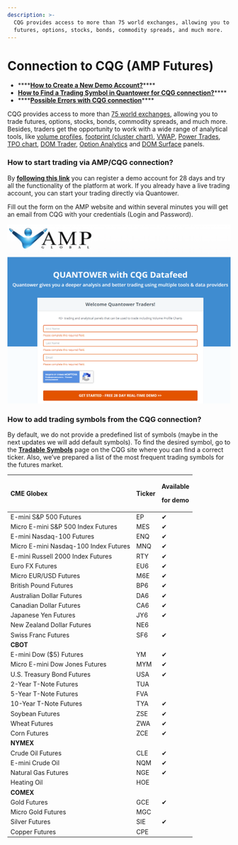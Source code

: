 ```yaml
---
description: >-
  CQG provides access to more than 75 world exchanges, allowing you to trade
  futures, options, stocks, bonds, commodity spreads, and much more.
---
```


# Connection to CQG \(AMP Futures\)

* \*\*\*\*[**How to Create a New Demo Account?**](./#how-to-start-trading-via-amp-cqg-connection)\*\*\*\*
* [**How to Find a Trading Symbol in Quantower for CQG connection?**](./#how-to-add-trading-symbols-from-the-cqg-connection)\*\*\*\*
* \*\*\*\*[**Possible Errors with CQG connection**](errors-with-cqg.md)\*\*\*\*

CQG provides access to more than [75 world exchanges](https://www.cqg.com/partners/exchanges), allowing you to trade futures, options, stocks, bonds, commodity spreads, and much more.  
Besides, traders get the opportunity to work with a wide range of analytical tools, like [volume profiles](../../analytics-panels/chart/volume-analysis-tools/volume-profiles.md), [footprint \(cluster chart\)](../../analytics-panels/chart/volume-analysis-tools/cluster-chart.md), [VWAP](../../analytics-panels/chart/vwap.md), [Power Trades](../../analytics-panels/chart/power-trades.md), [TPO chart](../../analytics-panels/tpo-chart.md), [DOM Trader](../../trading-panels/dom-trader.md), [Option Analytics](../../analytics-panels/option-analytics.md) and [DOM Surface](../../analytics-panels/dom-surface.md) panels.

### How to start trading via AMP/CQG connection?

By [**following this link**](https://vip.ampfutures.com/quantower-cqg) you can register a demo account for 28 days and try all the functionality of the platform at work. If you already have a live trading account, you can start your trading directly via Quantower.

Fill out the form on the AMP website and within several minutes you will get an email from CQG with your credentials \(Login and Password\).

![](../../.gitbook/assets/image%20%2862%29.png)



### How to add trading symbols from the CQG connection?

By default, we do not provide a predefined list of symbols \(maybe in the next updates we will add default symbols\). To find the desired symbol, go to the [**Tradable Symbols**](https://www.cqg.com/partners/exchanges/tradable-symbols) page on the CQG site where you can find a correct ticker. Also, we’ve prepared a list of the most frequent trading symbols for the futures market.

<table>
  <thead>
    <tr>
      <th style="text-align:left"><b>CME Globex</b>
      </th>
      <th style="text-align:left">Ticker</th>
      <th style="text-align:left">
        <p>Available</p>
        <p>for demo</p>
      </th>
    </tr>
  </thead>
  <tbody>
    <tr>
      <td style="text-align:left">E-mini S&amp;P 500 Futures</td>
      <td style="text-align:left">EP</td>
      <td style="text-align:left">&#x2714;</td>
    </tr>
    <tr>
      <td style="text-align:left">Micro E-mini S&amp;P 500 Index Futures</td>
      <td style="text-align:left">MES</td>
      <td style="text-align:left">&#x2714;</td>
    </tr>
    <tr>
      <td style="text-align:left">E-mini Nasdaq-100 Futures</td>
      <td style="text-align:left">ENQ</td>
      <td style="text-align:left">&#x2714;</td>
    </tr>
    <tr>
      <td style="text-align:left">Micro E-mini Nasdaq-100 Index Futures</td>
      <td style="text-align:left">MNQ</td>
      <td style="text-align:left">&#x2714;</td>
    </tr>
    <tr>
      <td style="text-align:left">E-mini Russell 2000 Index Futures</td>
      <td style="text-align:left">RTY</td>
      <td style="text-align:left">&#x2714;</td>
    </tr>
    <tr>
      <td style="text-align:left">Euro FX Futures</td>
      <td style="text-align:left">EU6</td>
      <td style="text-align:left">&#x2714;</td>
    </tr>
    <tr>
      <td style="text-align:left">Micro EUR/USD Futures</td>
      <td style="text-align:left">M6E</td>
      <td style="text-align:left">&#x2714;</td>
    </tr>
    <tr>
      <td style="text-align:left">British Pound Futures</td>
      <td style="text-align:left">BP6</td>
      <td style="text-align:left">&#x2714;</td>
    </tr>
    <tr>
      <td style="text-align:left">Australian Dollar Futures</td>
      <td style="text-align:left">DA6</td>
      <td style="text-align:left">&#x2714;</td>
    </tr>
    <tr>
      <td style="text-align:left">Canadian Dollar Futures</td>
      <td style="text-align:left">CA6</td>
      <td style="text-align:left">&#x2714;</td>
    </tr>
    <tr>
      <td style="text-align:left">Japanese Yen Futures</td>
      <td style="text-align:left">JY6</td>
      <td style="text-align:left">&#x2714;</td>
    </tr>
    <tr>
      <td style="text-align:left">New Zealand Dollar Futures</td>
      <td style="text-align:left">NE6</td>
      <td style="text-align:left"></td>
    </tr>
    <tr>
      <td style="text-align:left">Swiss Franc Futures</td>
      <td style="text-align:left">SF6</td>
      <td style="text-align:left">&#x2714;</td>
    </tr>
    <tr>
      <td style="text-align:left"><b>CBOT</b>
      </td>
      <td style="text-align:left"></td>
      <td style="text-align:left"></td>
    </tr>
    <tr>
      <td style="text-align:left">E-mini Dow ($5) Futures</td>
      <td style="text-align:left">YM</td>
      <td style="text-align:left">&#x2714;</td>
    </tr>
    <tr>
      <td style="text-align:left">Micro E-mini Dow Jones Futures</td>
      <td style="text-align:left">MYM</td>
      <td style="text-align:left">&#x2714;</td>
    </tr>
    <tr>
      <td style="text-align:left">U.S. Treasury Bond Futures</td>
      <td style="text-align:left">USA</td>
      <td style="text-align:left">&#x2714;</td>
    </tr>
    <tr>
      <td style="text-align:left">2-Year T-Note Futures</td>
      <td style="text-align:left">TUA</td>
      <td style="text-align:left"></td>
    </tr>
    <tr>
      <td style="text-align:left">5-Year T-Note Futures</td>
      <td style="text-align:left">FVA</td>
      <td style="text-align:left"></td>
    </tr>
    <tr>
      <td style="text-align:left">10-Year T-Note Futures</td>
      <td style="text-align:left">TYA</td>
      <td style="text-align:left">&#x2714;</td>
    </tr>
    <tr>
      <td style="text-align:left">Soybean Futures</td>
      <td style="text-align:left">ZSE</td>
      <td style="text-align:left">&#x2714;</td>
    </tr>
    <tr>
      <td style="text-align:left">Wheat Futures</td>
      <td style="text-align:left">ZWA</td>
      <td style="text-align:left">&#x2714;</td>
    </tr>
    <tr>
      <td style="text-align:left">Corn Futures</td>
      <td style="text-align:left">ZCE</td>
      <td style="text-align:left">&#x2714;</td>
    </tr>
    <tr>
      <td style="text-align:left"><b>NYMEX</b>
      </td>
      <td style="text-align:left"></td>
      <td style="text-align:left"></td>
    </tr>
    <tr>
      <td style="text-align:left">Crude Oil Futures</td>
      <td style="text-align:left">CLE</td>
      <td style="text-align:left">&#x2714;</td>
    </tr>
    <tr>
      <td style="text-align:left">E-mini Crude Oil</td>
      <td style="text-align:left">NQM</td>
      <td style="text-align:left">&#x2714;</td>
    </tr>
    <tr>
      <td style="text-align:left">Natural Gas Futures</td>
      <td style="text-align:left">NGE</td>
      <td style="text-align:left">&#x2714;</td>
    </tr>
    <tr>
      <td style="text-align:left">Heating Oil</td>
      <td style="text-align:left">HOE</td>
      <td style="text-align:left"></td>
    </tr>
    <tr>
      <td style="text-align:left"><b>COMEX</b>
      </td>
      <td style="text-align:left"></td>
      <td style="text-align:left"></td>
    </tr>
    <tr>
      <td style="text-align:left">Gold Futures</td>
      <td style="text-align:left">GCE</td>
      <td style="text-align:left">&#x2714;</td>
    </tr>
    <tr>
      <td style="text-align:left">Micro Gold Futures</td>
      <td style="text-align:left">MGC</td>
      <td style="text-align:left"></td>
    </tr>
    <tr>
      <td style="text-align:left">Silver Futures</td>
      <td style="text-align:left">SIE</td>
      <td style="text-align:left">&#x2714;</td>
    </tr>
    <tr>
      <td style="text-align:left">Copper Futures</td>
      <td style="text-align:left">CPE</td>
      <td style="text-align:left"></td>
    </tr>
  </tbody>
</table>


